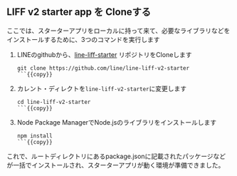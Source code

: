 ## LIFF v2 starter app を Cloneする

ここでは、スターターアプリをローカルに持って来て、必要なライブラリなどをインストールするために、3つのコマンドを実行します

1. LINEのgithubから、[line-liff-starter](https://github.com/line/line-liff-v2-starter) リポジトリをCloneします
    ```shell
    git clone https://github.com/line/line-liff-v2-starter
    ```{{copy}}

2. カレント・ディレクトを`line-liff-v2-starter`に変更します
    ```shell
    cd line-liff-v2-starter
    ```{{copy}}

3. Node Package ManagerでNode.jsのライブラリをインストールします
   ```shell
   npm install
   ```{{copy}}

これで、ルートディレクトリにあるpackage.jsonに記載されたパッケージなどが一括でインストールされ、スターターアプリが動く環境が準備できました。
